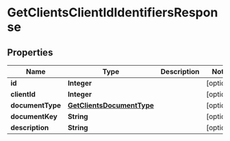 # GetClientsClientIdIdentifiersResponse

## Properties
Name | Type | Description | Notes
------------ | ------------- | ------------- | -------------
**id** | **Integer** |  |  [optional]
**clientId** | **Integer** |  |  [optional]
**documentType** | [**GetClientsDocumentType**](GetClientsDocumentType.md) |  |  [optional]
**documentKey** | **String** |  |  [optional]
**description** | **String** |  |  [optional]
